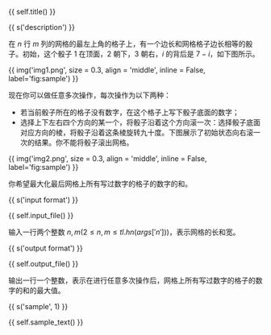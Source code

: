 {{ self.title() }}

{{ s('description') }}

在 $n$ 行 $m$ 列的网格的最左上角的格子上，有一个边长和网格格子边长相等的骰子。初始，这个骰子 $1$ 在顶面，$2$ 朝下，$3$ 朝右，$i$ 的背后是 $7-i$，如下图所示。

{{ img('img1.png', size = 0.3, align = 'middle', inline = False, label='fig:sample') }}

现在你可以做任意多次操作，每次操作为以下两种：

- 若当前骰子所在的格子没有数字，在这个格子上写下骰子底面的数字；
- 选择上下左右四个方向的某一个，将骰子沿着这个方向滚一次：选择骰子底面对应方向的棱，将骰子沿着这条棱旋转九十度。下图展示了初始状态向右滚一次的结果。你不能将骰子滚出网格。

{{ img('img2.png', size = 0.3, align = 'middle', inline = False, label='fig:sample') }}

你希望最大化最后网格上所有写过数字的格子的数字的和。

{{ s('input format') }}

{{ self.input_file() }}

输入一行两个整数 $n,m (2 \le n,m \le {{tl.hn(args['n'])}})$，表示网格的长和宽。

{{ s('output format') }}

{{ self.output_file() }}

输出一行一个整数，表示在进行任意多次操作后，网格上所有写过数字的格子的数字的和的最大值。

{{ s('sample', 1) }}

{{ self.sample_text() }}
